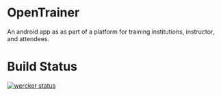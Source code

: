 # OpenTrainer
An android app as as part of a platform for training institutions, instructor, and attendees.

# Build Status
[![wercker status](https://app.wercker.com/status/476c089c1aa31a3e1f69b56ecd8be560/m "wercker status")](https://app.wercker.com/project/bykey/476c089c1aa31a3e1f69b56ecd8be560)
